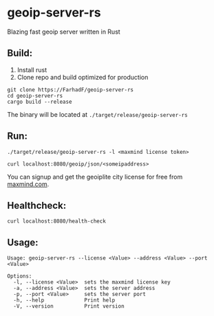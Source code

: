 # geoip-server-rs
Blazing fast geoip server written in Rust


## Build:
1. Install rust
2. Clone repo and build optimized for production
```
git clone https://FarhadF/geoip-server-rs
cd geoip-server-rs
cargo build --release 
```
The binary will be located at ```./target/release/geoip-server-rs```
## Run:
```
./target/release/geoip-server-rs -l <maxmind license token>
```
```
curl localhost:8080/geoip/json/<someipaddress>
```

You can signup and get the geoiplite city license for free from [maxmind.com](maxmind.com).

## Healthcheck:
```
curl localhost:8080/health-check
```

## Usage:

```
Usage: geoip-server-rs --license <Value> --address <Value> --port <Value>

Options:
  -l, --license <Value>  sets the maxmind license key
  -a, --address <Value>  sets the server address
  -p, --port <Value>     sets the server port
  -h, --help             Print help
  -V, --version          Print version
```
